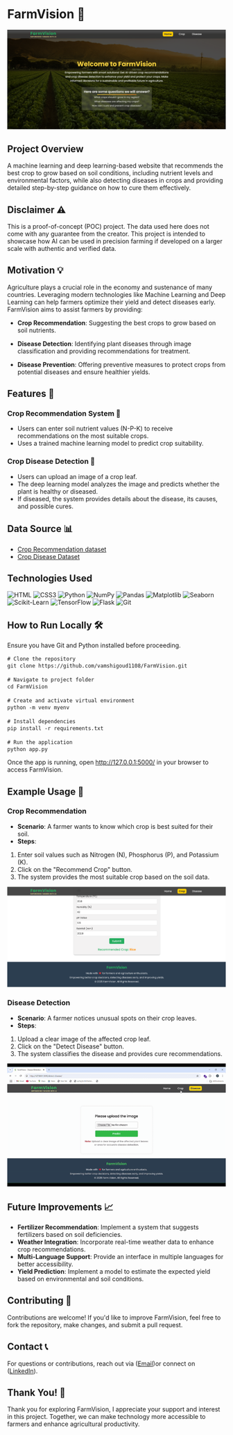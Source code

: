 # FarmVision 🌾
![Project Demo](static/images/Project-Demo.png)

## Project Overview
A machine learning and deep learning-based website that recommends the best crop to grow based on soil conditions, including nutrient levels and environmental factors, while also detecting diseases in crops and providing detailed step-by-step guidance on how to cure them effectively.

## Disclaimer ⚠️
This is a proof-of-concept (POC) project. The data used here does not come with any guarantee from the creator. This project is intended to showcase how AI can be used in precision farming if developed on a larger scale with authentic and verified data.

## Motivation 💡
Agriculture plays a crucial role in the economy and sustenance of many countries. Leveraging modern technologies like Machine Learning and Deep Learning can help farmers optimize their yield and detect diseases early.
FarmVision aims to assist farmers by providing:

- **Crop Recommendation**: Suggesting the best crops to grow based on soil nutrients.

- **Disease Detection**: Identifying plant diseases through image classification and providing recommendations for treatment.
- **Disease Prevention**: Offering preventive measures to protect crops from potential diseases and ensure healthier yields.

## Features 🚀
### Crop Recommendation System 🌱
- Users can enter soil nutrient values (N-P-K) to receive recommendations on the most suitable crops.
- Uses a trained machine learning model to predict crop suitability.

### Crop Disease Detection 🦠
- Users can upload an image of a crop leaf.
- The deep learning model analyzes the image and predicts whether the plant is healthy or diseased.
- If diseased, the system provides details about the disease, its causes, and possible cures.

## Data Source 📊
- [Crop Recommendation dataset](https://www.kaggle.com/code/niteshhalai/crop-recommendation-dataset/input)
- [Crop Disease Dataset](https://www.kaggle.com/datasets/mohitsingh1804/plantvillage)

## Technologies Used
![HTML](https://img.shields.io/badge/HTML5-E34F26?style=for-the-badge&logo=html5&logoColor=white)
![CSS3](https://img.shields.io/badge/CSS3-1572B6?style=for-the-badge&logo=css3&logoColor=white)
![Python](https://img.shields.io/badge/Python-3776AB?style=for-the-badge&logo=python&logoColor=white)
![NumPy](https://img.shields.io/badge/NumPy-013243?style=for-the-badge&logo=numpy&logoColor=white)
![Pandas](https://img.shields.io/badge/Pandas-150458?style=for-the-badge&logo=pandas&logoColor=white)
![Matplotlib](https://img.shields.io/badge/Matplotlib-11557C?style=for-the-badge&logo=matplotlib&logoColor=white)
![Seaborn](https://img.shields.io/badge/Seaborn-0077b6?style=for-the-badge&logo=python&logoColor=white)
![Scikit-Learn](https://img.shields.io/badge/Scikit--Learn-F7931E?style=for-the-badge&logo=scikitlearn&logoColor=white)
![TensorFlow](https://img.shields.io/badge/TensorFlow-FF6F00?style=for-the-badge&logo=tensorflow&logoColor=white)
![Flask](https://img.shields.io/badge/Flask-000000?style=for-the-badge&logo=flask&logoColor=white)
![Git](https://img.shields.io/badge/Git-F05032?style=for-the-badge&logo=git&logoColor=white)

## How to Run Locally 🛠️
Ensure you have Git and Python installed before proceeding.
```
# Clone the repository
git clone https://github.com/vamshigoud1108/FarmVision.git

# Navigate to project folder
cd FarmVision

# Create and activate virtual environment
python -m venv myenv

# Install dependencies
pip install -r requirements.txt

# Run the application
python app.py
```
Once the app is running, open http://127.0.0.1:5000/ in your browser to access FarmVision.

## Example Usage 📝
### Crop Recommendation
- **Scenario**: A farmer wants to know which crop is best suited for their soil.
- **Steps**: 
1. Enter soil values such as Nitrogen (N), Phosphorus (P), and Potassium (K).
2. Click on the "Recommend Crop" button.
3. The system provides the most suitable crop based on the soil data.

![Crop_Recommendation_Demo](static/images/crop_recommed_demo.png)

### Disease Detection
- **Scenario**: A farmer notices unusual spots on their crop leaves.
- **Steps**:
1. Upload a clear image of the affected crop leaf.
2. Click on the "Detect Disease" button.
3. The system classifies the disease and provides cure recommendations.

![Crop_Recommendation_Demo](static/images/disease_prediction_demo.gif)


## Future Improvements 📈
- **Fertilizer Recommendation**: Implement a system that suggests fertilizers based on soil deficiencies.
- **Weather Integration**: Incorporate real-time weather data to enhance crop recommendations.
- **Multi-Language Support**: Provide an interface in multiple languages for better accessibility.
- **Yield Prediction**: Implement a model to estimate the expected yield based on environmental and soil conditions.

## Contributing 🤝
Contributions are welcome! If you'd like to improve FarmVision, feel free to fork the repository, make changes, and submit a pull request.

## Contact 📞
For questions or contributions, reach out via ([Email](vamshiramagoni3@gmail.com))or connect on ([LinkedIn](https://www.linkedin.com/in/vamshi-ramagoni-b015b9257/)).

## Thank You! 🙏
Thank you for exploring FarmVision, I appreciate your support and interest in this project. Together, we can make technology more accessible to farmers and enhance agricultural productivity.

